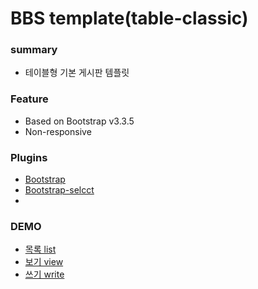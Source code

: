 # BBS template(table-classic)

### summary
* 테이블형 기본 게시판 템플릿

### Feature
* Based on Bootstrap v3.3.5
* Non-responsive 


### Plugins
* [Bootstrap](http://getbootstrap.com/)
* [Bootstrap-selcct](http://silviomoreto.github.io/bootstrap-select/)
* 

### DEMO
* [목록 list](http://gitaeks.github.io/bs-html-examples/bbs/table-classic/list.html)
* [보기 view](http://gitaeks.github.io/bs-html-examples/bbs/table-classic/view.html)
* [쓰기 write](http://gitaeks.github.io/bs-html-examples/bbs/table-classic/write.html)
